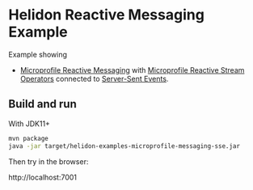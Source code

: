 # Helidon Reactive Messaging Example

 Example showing
 * [Microprofile Reactive Messaging](https://github.com/eclipse/microprofile-reactive-messaging) 
 with [Microprofile Reactive Stream Operators](https://github.com/eclipse/microprofile-reactive-streams-operators) 
 connected to [Server-Sent Events](https://eclipse-ee4j.github.io/jersey.github.io/documentation/latest/sse.html).

## Build and run

With JDK11+
```bash
mvn package
java -jar target/helidon-examples-microprofile-messaging-sse.jar
```

Then try in the browser:

http://localhost:7001